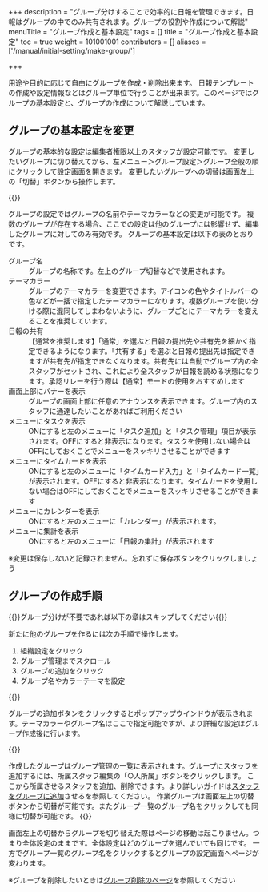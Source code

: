 +++
description = "グループ分けすることで効率的に日報を管理できます。日報はグループの中でのみ共有されます。グループの役割や作成について解説"
menuTitle = "グループ作成と基本設定"
tags = []
title = "グループ作成と基本設定"
toc = true
weight = 101001001
contributors = []
aliases = ['/manual/initial-setting/make-group/']

+++

用途や目的に応じて自由にグループを作成・削除出来ます。
日報テンプレートの作成や設定情報などはグループ単位で行うことが出来ます。このページではグループの基本設定と、グループの作成について解説しています。

## グループの基本設定を変更

グループの基本的な設定は編集者権限以上のスタッフが設定可能です。
変更したいグループに切り替えてから、左メニュー＞グループ設定＞グループ全般の順にクリックして設定画面を開きます。
変更したいグループへの切替は画面左上の「切替」ボタンから操作します。

{{<appscreen filename="edit-group" title="グループの編集"  >}}

グループの設定ではグループの名前やテーマカラーなどの変更が可能です。
複数のグループが存在する場合、ここでの設定は他のグループには影響せず、編集したグループに対してのみ有効です。
グループの基本設定は以下の表のとおりです。

<dl>
  <dt>グループ名</dt>
  <dd>グループの名称です。左上のグループ切替などで使用されます。</dd>
  <dt>テーマカラー</dt>
  <dd>グループのテーマカラーを変更できます。アイコンの色やタイトルバーの色などが一括で指定したテーマカラーになります。複数グループを使い分ける際に混同してしまわないように、グループごとにテーマカラーを変えることを推奨しています。</dd>
  <dt>日報の共有</dt>
  <dd>【通常を推奨します】「通常」を選ぶと日報の提出先や共有先を細かく指定できるようになります。「共有する」を選ぶと日報の提出先は指定できますが共有先が指定できなくなります。共有先には自動でグループ内の全スタッフがセットされ、これにより全スタッフが日報を読める状態になります。承認リレーを行う際は【通常】モードの使用をおすすめします</dd>
  <dt>画面上部にバナーを表示</dt>
  <dd>グループの画面上部に任意のアナウンスを表示できます。グループ内のスタッフに通達したいことがあればご利用ください</dd>
  <dt>メニューにタスクを表示</dt>
  <dd>ONにすると左のメニューに「タスク追加」と「タスク管理」項目が表示されます。OFFにすると非表示になります。タスクを使用しない場合はOFFにしておくことでメニューをスッキリさせることができます</dd>
  <dt>メニューにタイムカードを表示</dt>
  <dd>ONにすると左のメニューに「タイムカード入力」と「タイムカード一覧」が表示されます。OFFにすると非表示になります。タイムカードを使用しない場合はOFFにしておくことでメニューをスッキリさせることができます</dd>
  <dt>メニューにカレンダーを表示</dt>
  <dd>ONにすると左のメニューに「カレンダー」が表示されます。</dd>
  <dt>メニューに集計を表示</dt>
  <dd>ONにすると左のメニューに「日報の集計」が表示されます</dd>
</dl>

※変更は保存しないと記録されません。忘れずに保存ボタンをクリックしましょう

## グループの作成手順

{{<alice pos="right" icon="ok">}}グループ分けが不要であれば以下の章はスキップしてください{{</alice>}}

新たに他のグループを作るには次の手順で操作します。

1. 組織設定をクリック
1. グループ管理までスクロール
1. グループの追加をクリック
1. グループ名やカラーテーマを設定

{{<appscreen filename="addgroup" title="グループの新規作成を行うには組織設定＞グループ管理＞グループの追加の順にクリックします"  >}}

グループの追加ボタンをクリックするとポップアップウインドウが表示されます。テーマカラーやグループ名はここで指定可能ですが、より詳細な設定はグループ作成後に行います。

{{<appscreen filename="makegroup" title="グループの作成画面がポップアップで表示される。設定はあとから変更可能のため暫定値でも良い"  >}}

作成したグループはグループ管理の一覧に表示されます。グループにスタッフを追加するには、所属スタッフ編集の「○人所属」ボタンをクリックします。
ここから所属させるスタッフを追加、削除できます。より詳しいガイドは[スタッフをグループに追加](/docs/manual/initial-setting/staff/manage/)させるを参照してください。
作業グループは画面左上の切替ボタンから切替が可能です。またグループ一覧のグループ名をクリックしても同様に切替が可能です。
{{<appscreen filename="switch-group" title="グループ一覧から作業するグループを選んで切替します"  >}}

画面左上の切替からグループを切り替えた際はページの移動は起こりません。つまり全体設定のままです。全体設定はどのグループを選んでいても同じです。
一方でグループ一覧のグループ名をクリックするとグループの設定画面へページが変わります。

※グループを削除したいときは[グループ削除のページ](/docs/manual/remove/group/)を参照してください
